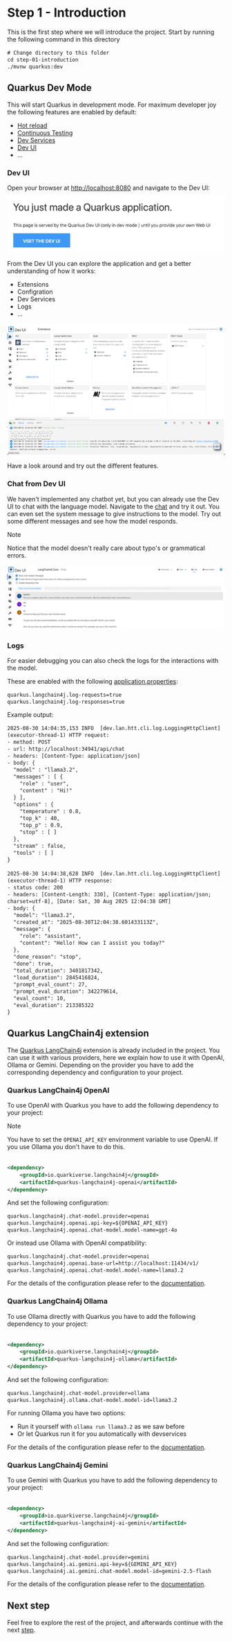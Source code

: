 # Step 1 - Introduction

This is the first step where we will introduce the project.
Start by running the following command in this directory

```shell
# Change directory to this folder
cd step-01-introduction
./mvnw quarkus:dev
```

## Quarkus Dev Mode

This will start Quarkus in development mode. For maximum developer joy the following features are enabled by default:

- [Hot reload](https://quarkus.io/guides/maven-tooling#dev-mode)
- [Continuous Testing](https://quarkus.io/guides/continuous-testing)
- [Dev Services](https://quarkus.io/guides/dev-services)
- [Dev UI](https://quarkus.io/guides/dev-ui)
- ...

### Dev UI

Open your browser at [http://localhost:8080](http://localhost:8080) and navigate to the Dev UI:

![dev-ui.png](./../docs/images/dev-ui.png)

From the Dev UI you can explore the application and get a better understanding of how it works:

- Extensions
- Configration
- Dev Services
- Logs
- ...

![dev-ui-extensions.png](./../docs/images/dev-ui-extensions.png)

Have a look around and try out the different features.

### Chat from Dev UI

We haven't implemented any chatbot yet, but you can already use the Dev UI to chat with the language model.
Navigate to the [chat](http://localhost:8080/q/dev-ui/quarkus-langchain4j-core/chat) and try it out.
You can even set the system message to give instructions to the model.
Try out some different messages and see how the model responds.

> [!NOTE]
> Notice that the model doesn't really care about typo's or grammatical errors.
>

![dev-ui-langchain4j-chat.png](./../docs/images/dev-ui-langchain4j-chat.png)

### Logs

For easier debugging you can also check the logs for the interactions with the model.

These are enabled with the following [application.properties](src/main/resources/application.properties):

```properties
quarkus.langchain4j.log-requests=true
quarkus.langchain4j.log-responses=true
```

Example output:

```
2025-08-30 14:04:35,153 INFO  [dev.lan.htt.cli.log.LoggingHttpClient] (executor-thread-1) HTTP request:
- method: POST
- url: http://localhost:34941/api/chat
- headers: [Content-Type: application/json]
- body: {
  "model" : "llama3.2",
  "messages" : [ {
    "role" : "user",
    "content" : "Hi!"
  } ],
  "options" : {
    "temperature" : 0.8,
    "top_k" : 40,
    "top_p" : 0.9,
    "stop" : [ ]
  },
  "stream" : false,
  "tools" : [ ]
}

2025-08-30 14:04:38,628 INFO  [dev.lan.htt.cli.log.LoggingHttpClient] (executor-thread-1) HTTP response:
- status code: 200
- headers: [Content-Length: 330], [Content-Type: application/json; charset=utf-8], [Date: Sat, 30 Aug 2025 12:04:38 GMT]
- body: {
  "model": "llama3.2",
  "created_at": "2025-08-30T12:04:38.601433113Z",
  "message": {
    "role": "assistant",
    "content": "Hello! How can I assist you today?"
  },
  "done_reason": "stop",
  "done": true,
  "total_duration": 3401817342,
  "load_duration": 2845416824,
  "prompt_eval_count": 27,
  "prompt_eval_duration": 342279614,
  "eval_count": 10,
  "eval_duration": 213385322
}
```

## Quarkus LangChain4j extension

The [Quarkus LangChain4j](https://docs.quarkiverse.io/quarkus-langchain4j/dev/index.html) extension is already included
in the project.
You can use it with various providers, here we explain how to use it with OpenAI, Ollama or Gemini.
Depending on the provider you have to add the corresponding dependency and configuration to your project.

### Quarkus LangChain4j OpenAI

To use OpenAI with Quarkus you have to add the following dependency to your project:

> [!NOTE]
> You have to set the `OPENAI_API_KEY` environment variable to use OpenAI.
> If you use Ollama you don't have to do this.

```xml

<dependency>
    <groupId>io.quarkiverse.langchain4j</groupId>
    <artifactId>quarkus-langchain4j-openai</artifactId>
</dependency>
```

And set the following configuration:

```properties
quarkus.langchain4j.chat-model.provider=openai
quarkus.langchain4j.openai.api-key=${OPENAI_API_KEY}
quarkus.langchain4j.openai.chat-model.model-name=gpt-4o
```

Or instead use Ollama with OpenAI compatibility:

```properties
quarkus.langchain4j.chat-model.provider=openai
quarkus.langchain4j.openai.base-url=http://localhost:11434/v1/
quarkus.langchain4j.openai.chat-model.model-name=llama3.2
```

For the details of the configuration please refer to
the [documentation](https://docs.quarkiverse.io/quarkus-langchain4j/dev/quickstart.html).

### Quarkus LangChain4j Ollama

To use Ollama directly with Quarkus you have to add the following dependency to your project:

```xml

<dependency>
    <groupId>io.quarkiverse.langchain4j</groupId>
    <artifactId>quarkus-langchain4j-ollama</artifactId>
</dependency>
```

And set the following configuration:

```properties
quarkus.langchain4j.chat-model.provider=ollama
quarkus.langchain4j.ollama.chat-model.model-id=llama3.2
```

For running Ollama you have two options:

- Run it yourself with `ollama run llama3.2` as we saw before
- Or let Quarkus run it for you automatically with devservices

For the details of the configuration please refer to
the [documentation](https://docs.quarkiverse.io/quarkus-langchain4j/dev/guide-ollama.html).

### Quarkus LangChain4j Gemini

To use Gemini with Quarkus you have to add the following dependency to your project:

```xml

<dependency>
    <groupId>io.quarkiverse.langchain4j</groupId>
    <artifactId>quarkus-langchain4j-ai-gemini</artifactId>
</dependency>
```

And set the following configuration:

```properties
quarkus.langchain4j.chat-model.provider=gemini
quarkus.langchain4j.ai.gemini.api-key=${GEMINI_API_KEY}
quarkus.langchain4j.ai.gemini.chat-model.model-id=gemini-2.5-flash
```

For the details of the configuration please refer to
the [documentation](https://docs.quarkiverse.io/quarkus-langchain4j/dev/gemini-chat-model.html).

## Next step

Feel free to explore the rest of the project, and afterwards continue with the
next [step](./../step-02-chatbot/README.md).
